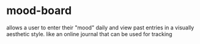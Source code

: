 # mood-board
allows a user to enter their "mood" daily and view past entries in a visually aesthetic style. like an online journal that can be used for tracking
